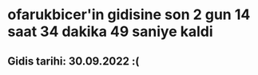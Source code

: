 # ofarukbicer'in gidisine son 2 gun 14 saat 34 dakika 49 saniye kaldi

## Gidis tarihi: 30.09.2022 :(